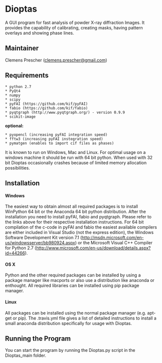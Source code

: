 Dioptas
======

A GUI program for fast analysis of powder X-ray diffraction Images. It provides the capability of calibrating, 
creating masks, having pattern overlays and showing phase lines.

Maintainer
----------

Clemens Prescher (clemens.prescher@gmail.com)

Requirements
------------
    * python 2.7
    * PyQt4
    * numpy
    * scipy
    * pyFAI (https://github.com/kif/pyFAI)
    * fabio (https://github.com/kif/fabio)
    * pyqtgraph (http://www.pyqtgraph.org/) - version 0.9.9
    * scikit-image

<b>optional:</b>

    * pyopencl (increasing pyFAI integration speed)
    * fftw3 (increasing pyFAI instegration speed)
    * pymatgen (enables to import cif files as phases)

It is known to run on Windows, Mac and Linux. For optimal usage on a windows machine it should be run with 64 bit
python. When used with 32 bit Dioptas occasionally crashes because of limited memory allocation possibilities.

Installation
------------

#### Windows ####

The easiest way to obtain almost all required packages is to install WinPython 64 bit or the Anaconda 64 bit python
distribution. After the installation you need to install pyFAI, fabio and pyqtgraph. Please refer to the links above for 
their respective installation instructions. 
For 64 bit compilation of the c-code in pyFAI and fabio the easiest available compilers are either included in 
Visual Studio (not the express edition), the Windows Software Development Kit version 7.1 
(http://msdn.microsoft.com/en-us/windowsserver/bb980924.aspx) or the Microsoft Visual C++ Compiler for Python 2.7 
(http://www.microsoft.com/en-us/download/details.aspx?id=44266).

#### OS X ####

Python and the other required packages can be installed by using a package manager like macports or also use a 
 distribution like anaconda or enthought. All required libraries can be installed using pip package manager.

#### Linux ####

All packages can be installed using the normal package manager (e.g. apt-get or pip). The .travis.yml file gives a 
list of detailed instructions to install a small anaconda distribution specifically for usage with Dioptas.

Running the Program
------------------

You can start the program by running the Dioptas.py script in the Dioptas_main folder.
